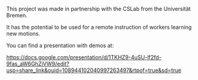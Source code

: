 This project was made in partnership with the CSLab from the Universität Bremen.

It has the potential to be used for a remote instruction of workers learning new motions.

You can find a presentation with demos at: 

https://docs.google.com/presentation/d/1TKHZ9-4uSU-lf2fd-9fas_aW6GhZiVW9/edit?usp=share_link&ouid=108944102040997263497&rtpof=true&sd=true